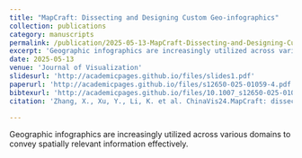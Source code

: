 ```yaml
---
title: "MapCraft: Dissecting and Designing Custom Geo-infographics"
collection: publications
category: manuscripts
permalink: /publication/2025-05-13-MapCraft-Dissecting-and-Designing-Custom-Geo-infographics
excerpt: 'Geographic infographics are increasingly utilized across various domains to convey spatially relevant information effectively.'
date: 2025-05-13
venue: 'Journal of Visualization'
slidesurl: 'http://academicpages.github.io/files/slides1.pdf'
paperurl: 'http://academicpages.github.io/files/s12650-025-01059-4.pdf'
bibtexurl: 'http://academicpages.github.io/files/10.1007_s12650-025-01059-4-bibtex.ris'
citation: 'Zhang, X., Xu, Y., Li, K. et al. ChinaVis24.MapCraft: dissecting and designing custom geo-infographics. J Vis 28, 837–857 (2025). https://doi.org/10.1007/s12650-025-01059-4'

---
```

Geographic infographics are increasingly utilized across various domains to convey spatially relevant information effectively.
